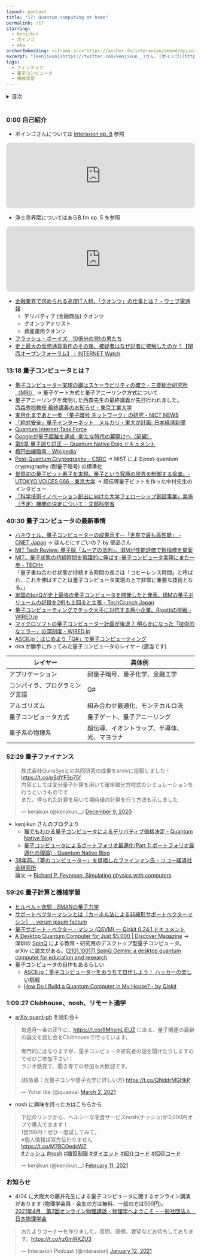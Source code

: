 ```yaml
---
layout: podcast
title: "17: Quantum computing at home"
permalink: /17
starring:
  - kenjikun
  - ボインゴ
  - oka
anchorEmbedding: <iframe src="https://anchor.fm/interaxion/embed/episodes/17-Quantum-computing-at-home-kenjikun----oka-eter2s" height="102px" width="400px" frameborder="0" scrolling="no"></iframe>
excerpt: "[kenjikun](https://twitter.com/kenjikun__)さん、[ボインゴ](https://twitter.com/toshakuukan)さんと量子コンピュータ、量子ファイナンス、量子計算と機械学習などについて話しました。"
tags:
  - フィンテック
  - 量子コンピュータ
  - 機械学習
---
```


<details>
<!-- https://github.com/gettalong/kramdown/issues/155#issuecomment-339793629 -->
<summary markdown='span'>目次</summary>
<nav>
  * this unordered seed list will be replaced by toc as unordered list
  {:toc}
<!-- https://stackoverflow.com/a/38419441/11480802 -->
</nav>
</details>
<br>

### 0:00 自己紹介

- ボインゴさんについては [Interaxion ep. 8](https://interaxion-podcast.github.io/8) 参照

<div style="text-align: center;">
<iframe src="https://embed.podcasts.apple.com/us/podcast/8-we-didnt-implement-this-%E3%83%9C%E3%82%A4%E3%83%B3%E3%82%B4-oka/id1503487109?i=1000491710975&amp;itsct=podcast_box&amp;itscg=30200" height="175px" frameborder="0" sandbox="allow-forms allow-popups allow-same-origin allow-scripts allow-top-navigation-by-user-activation" allow="autoplay *; encrypted-media *;" style="width: 100%; max-width: 660px; overflow: hidden; border-radius: 10px; background: transparent;"></iframe>
</div>

- 浄土寺界隈についてはあらB.fm ep. 5 を参照

<div style="text-align: center;">
<iframe src="https://embed.podcasts.apple.com/us/podcast/ep-5-family-restaurant-in-usa/id1530413903?i=1000497620787&amp;itsct=podcast_box&amp;itscg=30200" height="175px" frameborder="0" sandbox="allow-forms allow-popups allow-same-origin allow-scripts allow-top-navigation-by-user-activation" allow="autoplay *; encrypted-media *;" style="width: 100%; max-width: 660px; overflow: hidden; border-radius: 10px; background: transparent;"></iframe>
</div>

- [金融業界で求められる高度IT人材、「クオンツ」の仕事とは？ - ウェブ電通報](https://dentsu-ho.com/articles/7268)
  - デリバティブ (金融商品) クオンツ
  - クオンツアナリスト
  - 資産運用クオンツ
- [フラッシュ・ボーイズ　10億分の1秒の男たち](https://amzn.to/3e7iFaX)
- [史上最大の仮想通貨事件のその後、被疑者はなぜ記者に接触したのか？【関西オープンフォーラム】 - INTERNET Watch](https://internet.watch.impress.co.jp/docs/event/1292647.html)

### 13:18 量子コンピュータとは？

- [量子コンピューター実現の鍵はスケーラビリティの確立 - 三菱総合研究所（MRI）](https://www.mri.co.jp/50th/columns/quantum/no02/) → 量子ゲート方式と量子アニーリング方式について
- 量子アニーリングを発明した西森先生の最終講義が先日行われました。  
[西森秀稔教授 最終講義のお知らせ - 東京工業大学](https://www.titech.ac.jp/event/2021/049031.html)
- [実用化まであと一歩 「量子暗号 ネットワーク」の研究 - NICT NEWS](https://www.nict.go.jp/publication/NICT-News/1102/01.html)
- [「絶対安全」量子インターネット　メルカリ・東大が計画: 日本経済新聞](https://www.nikkei.com/article/DGXZQOGG197MT0Z10C21A2000000/)
- [Quantum Internet Task Force](https://qitf.org/)
- [Googleが量子超越を達成 -新たな時代の幕開けへ（前編）](https://www.qmedia.jp/google-supremacy-1/)
- [第9章 量子誤り訂正 — Quantum Native Dojo ドキュメント](https://dojo.qulacs.org/ja/latest/notebooks/9_quantum_error_correction.html)
- [楕円曲線暗号 - Wikipedia](https://ja.wikipedia.org/wiki/%E6%A5%95%E5%86%86%E6%9B%B2%E7%B7%9A%E6%9A%97%E5%8F%B7)
- [Post-Quantum Cryptography - CSRC](https://csrc.nist.gov/projects/post-quantum-cryptography/post-quantum-cryptography-standardization) → NIST によるpost-quantum cryptography (耐量子暗号) の標準化
- [世界初の量子ビット素子を実現。量子という究極の世界を制御する愉楽。- UTOKYO VOICES 066 - 東京大学](https://www.u-tokyo.ac.jp/focus/ja/features/voices066.html) → 超伝導量子ビットを作った中村先生のインタビュー
- [「科学技術イノベーション創出に向けた大学フェローシップ創設事業」実施（予定）機関の決定について：文部科学省](https://www.mext.go.jp/a_menu/jinzai/fellowship/1419245_00001.htm)

### 40:30 量子コンピュータの最新事情

- [ハネウェル、量子コンピューターの成果示す--「世界で最も高性能」 - CNET Japan](https://japan.cnet.com/article/35155568/) → ほんとにすごいの？ by 部品さん
- [MIT Tech Review: 量子版「ムーアの法則」、IBMが性能評価で新指標を提案](https://www.technologyreview.jp/nl/ibm-has-come-up-with-a-new-way-of-measuring-the-progress-of-quantum-computers/)
- [MIT、量子状態の持続時間を飛躍的に伸ばす-量子コンピュータ実現にまた一歩 - TECH+](https://news.mynavi.jp/article/20170804-a165/)  
「量子重ね合わせ状態が持続する時間の長さは「コヒーレンス時間」と呼ばれ、これを伸ばすことは量子コンピュータ実現の上で非常に重要な技術となる。」
- [米国のIonQが史上最強の量子コンピュータを開発したと発表、IBMの量子ボリュームの記録を2桁も上回ると主張 - TechCrunch Japan](https://jp.techcrunch.com/2020/10/06/2020-10-01-ionq-claims-it-has-built-the-most-powerful-quantum-computer-yet/)
- [量子コンピューティングでテック大手に対抗する極小企業、Rigettiの挑戦 - WIRED.jp](https://wired.jp/2017/07/31/quantum-computing-factory-taking-on-google-ibm/)
- [マイクロソフトの量子コンピューター計画が後退？ 明らかになった「技術的なエラー」の深刻度 - WIRED.jp](https://wired.jp/2021/02/16/microsoft-win-quantum-computing-error/)
- [ASCII.jp：はじめよう「Q#」で量子コンピューティング](https://ascii.jp/elem/000/001/615/1615203/)
- oka が勝手に作ってみた量子コンピュータのレイヤー (適当です)

| レイヤー                   | 具体例                                |
| ------------------------- | ------------------------------------ |
| アプリケーション            | 耐量子暗号、量子化学、金融工学             |
| コンパイラ、プログラミング言語 | Q#                                   |
| アルゴリズム                | 組み合わせ最適化、モンテカルロ法           |
| 量子コンピュータ方式         | 量子ゲート、量子アニーリング              |
| 量子系の物理系              | 超伝導、イオントラップ、半導体、光、マヨラナ |

### 52:29 量子ファイナンス

<blockquote class="twitter-tweet tw-align-center"><p lang="ja" dir="ltr">株式会社QunaSysとの共同研究の成果をarxivに投稿しました！<a href="https://t.co/pSdYF3p75f">https://t.co/pSdYF3p75f</a><br>内容としては変分量子計算を用いて確率微分方程式のシミュレーションを行うというものです<br>また、得られた計算を用いて期待値の計算を行う方法も示しました</p>&mdash; kenjikun (@kenjikun__) <a href="https://twitter.com/kenjikun__/status/1336629375140163585?ref_src=twsrc%5Etfw">December 9, 2020</a>
</blockquote> <script async src="https://platform.twitter.com/widgets.js" charset="utf-8"></script>

- kenjikun さんのブログより
  - [猫でもわかる量子コンピュータによるデリバティブ価格決定 - Quantum Native Blog](https://quantum-native.com/quantum-derivative-pricing-for-cats/)
  - [量子コンピュータによるポートフォリオ最適化(Part 1: ポートフォリオ最適化の理論) - Quantum Native Blog](https://quantum-native.com/quantum-portfolio-optimization-1/)
- [38年前、「夢のコンピューター」を提唱したファインマン氏 - リコー経済社会研究所](http://blog.ricoh.co.jp/RISB/technology/post_522.html)  
論文 → [Richard P. Feynman, Simulating physics with computers](https://link.springer.com/article/10.1007%2FBF02650179)

### 59:26 量子計算と機械学習

- [ヒルベルト空間 - EMANの量子力学](https://eman-physics.net/quantum/hilbert.html)
- [サポートベクターマシンとは［カーネル法による非線形サポートベクターマシン］ - verum ipsum factum](http://sudillap.hatenablog.com/entry/2013/04/08/235610)
- [量子サポート・ベクター・マシン (QSVM) — Qiskit 0.24.1 ドキュメント](https://qiskit.org/documentation/locale/ja_JP/tutorials/machine_learning/01_qsvm_classification.html)
- [A Desktop Quantum Computer for Just $5,000 | Discover Magazine](https://www.discovermagazine.com/technology/a-desktop-quantum-computer-for-just-usd5-000) → 深圳の [SpinQ](https://spinq.com.cn/) による教育・研究用のデスクトップ型量子コンピュータ。  
arXiv に論文がある。[[2101.10017] SpinQ Gemini: a desktop quantum computer for education and research](https://arxiv.org/abs/2101.10017)
- 量子コンピュータの自作もあるらしい
  - [ASCII.jp：量子コンピューターをおうちで自作しよう！ ハッカーの楽しい挑戦](https://ascii.jp/elem/000/004/000/4000031/)
  - [How Do I Build a Quantum Computer in My House? - by Qiskit](https://medium.com/qiskit/how-do-i-build-a-quantum-computer-in-my-house-1c7e9dc0c242)

### 1:09:27 Clubhouse、nosh、リモート通学

- [arXiv quant-ph](https://arxiv.org/archive/quant-ph) を読む会↓

<blockquote class="twitter-tweet tw-align-center"><p lang="ja" dir="ltr">毎週月〜金の正午に、<a href="https://t.co/9MhsmLjEUZ">https://t.co/9MhsmLjEUZ</a> にある、量子関連の最新の論文を読む会をClubhouseで行っています。<br><br>専門的にはなりますが、量子コンピュータ研究者の話を聞けたりしますのでぜひご参加下さい！<br>ラジオ感覚で、聞き専での参加も大歓迎です。<br><br>(超急募：光量子コンや量子光学に詳しい方) <a href="https://t.co/QNddrMGHkP">https://t.co/QNddrMGHkP</a></p>&mdash; Yohei Ibe (@quaeva) <a href="https://twitter.com/quaeva/status/1366605080338653188?ref_src=twsrc%5Etfw">March 2, 2021</a>
</blockquote> <script async src="https://platform.twitter.com/widgets.js" charset="utf-8"></script>

- nosh に興味を持った方はこちらから

<blockquote class="twitter-tweet tw-align-center"><p lang="ja" dir="ltr">下記のリンクから、ヘルシーな宅食サービスnosh(ナッシュ)が3,000円オフで購入できます！<br>1食198円！ぜひ一度試してみて。<br>※個人情報は双方伝わりません<br> <a href="https://t.co/M7BCOedcWZ">https://t.co/M7BCOedcWZ</a><br> <a href="https://twitter.com/hashtag/%E3%83%8A%E3%83%83%E3%82%B7%E3%83%A5?src=hash&amp;ref_src=twsrc%5Etfw">#ナッシュ</a> <a href="https://twitter.com/hashtag/nosh?src=hash&amp;ref_src=twsrc%5Etfw">#nosh</a> <a href="https://twitter.com/hashtag/%E7%B3%96%E8%B3%AA%E5%88%B6%E9%99%90?src=hash&amp;ref_src=twsrc%5Etfw">#糖質制限</a> <a href="https://twitter.com/hashtag/%E3%83%80%E3%82%A4%E3%82%A8%E3%83%83%E3%83%88?src=hash&amp;ref_src=twsrc%5Etfw">#ダイエット</a> <a href="https://twitter.com/hashtag/%E7%B4%B9%E4%BB%8B%E3%82%B3%E3%83%BC%E3%83%89?src=hash&amp;ref_src=twsrc%5Etfw">#紹介コード</a> <a href="https://twitter.com/hashtag/%E6%8B%9B%E5%BE%85%E3%82%B3%E3%83%BC%E3%83%89?src=hash&amp;ref_src=twsrc%5Etfw">#招待コード</a></p>&mdash; kenjikun (@kenjikun__) <a href="https://twitter.com/kenjikun__/status/1359854948251406339?ref_src=twsrc%5Etfw">February 11, 2021</a>
</blockquote> <script async src="https://platform.twitter.com/widgets.js" charset="utf-8"></script>

### お知らせ

- 4/24 に大阪大の藤井先生による量子コンピュータに関するオンライン講演があります (物理学会員・会友の方は無料、一般の方は500円)。  
[2021年4月　第2回オンライン物理講話 - 物理学へようこそ - 一般社団法人　日本物理学会](https://www.jps.or.jp/public/online/online_202104.php)

<blockquote class="twitter-tweet tw-align-center"><p lang="ja" dir="ltr">おたよりコーナーを作りました。質問、感想、要望などお待ちしております。<a href="https://t.co/rz0mlRKZU3">https://t.co/rz0mlRKZU3</a></p>&mdash; Interaxion Podcast (@interaxion) <a href="https://twitter.com/interaxion/status/1348936492488421378?ref_src=twsrc%5Etfw">January 12, 2021</a>
</blockquote> <script async src="https://platform.twitter.com/widgets.js" charset="utf-8"></script>
